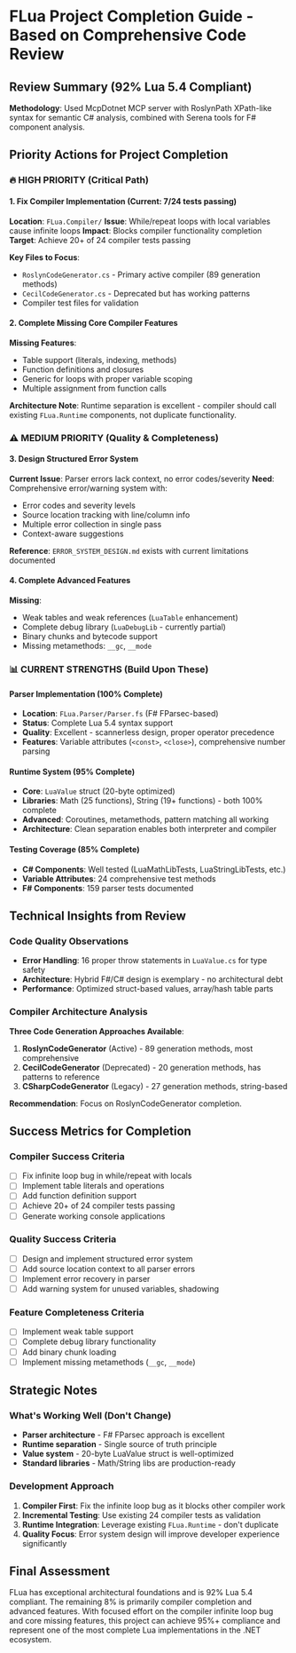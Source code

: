 # FLua Project Completion Guide - Based on Comprehensive Code Review

## Review Summary (92% Lua 5.4 Compliant)

**Methodology**: Used McpDotnet MCP server with RoslynPath XPath-like syntax for semantic C# analysis, combined with Serena tools for F# component analysis.

## Priority Actions for Project Completion

### 🔥 HIGH PRIORITY (Critical Path)

#### 1. Fix Compiler Implementation (Current: 7/24 tests passing)
**Location**: `FLua.Compiler/` 
**Issue**: While/repeat loops with local variables cause infinite loops
**Impact**: Blocks compiler functionality completion
**Target**: Achieve 20+ of 24 compiler tests passing

**Key Files to Focus**:
- `RoslynCodeGenerator.cs` - Primary active compiler (89 generation methods)
- `CecilCodeGenerator.cs` - Deprecated but has working patterns
- Compiler test files for validation

#### 2. Complete Missing Core Compiler Features
**Missing Features**:
- Table support (literals, indexing, methods) 
- Function definitions and closures
- Generic for loops with proper variable scoping
- Multiple assignment from function calls

**Architecture Note**: Runtime separation is excellent - compiler should call existing `FLua.Runtime` components, not duplicate functionality.

### ⚠️ MEDIUM PRIORITY (Quality & Completeness)

#### 3. Design Structured Error System
**Current Issue**: Parser errors lack context, no error codes/severity
**Need**: Comprehensive error/warning system with:
- Error codes and severity levels
- Source location tracking with line/column info
- Multiple error collection in single pass
- Context-aware suggestions

**Reference**: `ERROR_SYSTEM_DESIGN.md` exists with current limitations documented

#### 4. Complete Advanced Features
**Missing**:
- Weak tables and weak references (`LuaTable` enhancement)
- Complete debug library (`LuaDebugLib` - currently partial)
- Binary chunks and bytecode support
- Missing metamethods: `__gc`, `__mode`

### 📊 CURRENT STRENGTHS (Build Upon These)

#### Parser Implementation (100% Complete)
- **Location**: `FLua.Parser/Parser.fs` (F# FParsec-based)
- **Status**: Complete Lua 5.4 syntax support
- **Quality**: Excellent - scannerless design, proper operator precedence
- **Features**: Variable attributes (`<const>`, `<close>`), comprehensive number parsing

#### Runtime System (95% Complete) 
- **Core**: `LuaValue` struct (20-byte optimized)
- **Libraries**: Math (25 functions), String (19+ functions) - both 100% complete
- **Advanced**: Coroutines, metamethods, pattern matching all working
- **Architecture**: Clean separation enables both interpreter and compiler

#### Testing Coverage (85% Complete)
- **C# Components**: Well tested (LuaMathLibTests, LuaStringLibTests, etc.)
- **Variable Attributes**: 24 comprehensive test methods
- **F# Components**: 159 parser tests documented

## Technical Insights from Review

### Code Quality Observations
- **Error Handling**: 16 proper throw statements in `LuaValue.cs` for type safety
- **Architecture**: Hybrid F#/C# design is exemplary - no architectural debt
- **Performance**: Optimized struct-based values, array/hash table parts

### Compiler Architecture Analysis
**Three Code Generation Approaches Available**:
1. **RoslynCodeGenerator** (Active) - 89 generation methods, most comprehensive
2. **CecilCodeGenerator** (Deprecated) - 20 generation methods, has patterns to reference
3. **CSharpCodeGenerator** (Legacy) - 27 generation methods, string-based

**Recommendation**: Focus on RoslynCodeGenerator completion.

## Success Metrics for Completion

### Compiler Success Criteria
- [ ] Fix infinite loop bug in while/repeat with locals
- [ ] Implement table literals and operations
- [ ] Add function definition support
- [ ] Achieve 20+ of 24 compiler tests passing
- [ ] Generate working console applications

### Quality Success Criteria  
- [ ] Design and implement structured error system
- [ ] Add source location context to all parser errors
- [ ] Implement error recovery in parser
- [ ] Add warning system for unused variables, shadowing

### Feature Completeness Criteria
- [ ] Implement weak table support
- [ ] Complete debug library functionality
- [ ] Add binary chunk loading
- [ ] Implement missing metamethods (`__gc`, `__mode`)

## Strategic Notes

### What's Working Well (Don't Change)
- **Parser architecture** - F# FParsec approach is excellent
- **Runtime separation** - Single source of truth principle
- **Value system** - 20-byte LuaValue struct is well-optimized
- **Standard libraries** - Math/String libs are production-ready

### Development Approach
1. **Compiler First**: Fix the infinite loop bug as it blocks other compiler work
2. **Incremental Testing**: Use existing 24 compiler tests as validation
3. **Runtime Integration**: Leverage existing `FLua.Runtime` - don't duplicate
4. **Quality Focus**: Error system design will improve developer experience significantly

## Final Assessment
FLua has exceptional architectural foundations and is 92% Lua 5.4 compliant. The remaining 8% is primarily compiler completion and advanced features. With focused effort on the compiler infinite loop bug and core missing features, this project can achieve 95%+ compliance and represent one of the most complete Lua implementations in the .NET ecosystem.